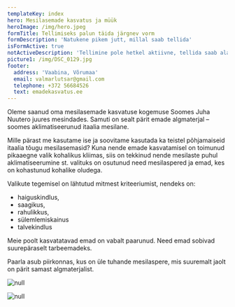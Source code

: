 ```yaml
---
templateKey: index
hero: Mesilasemade kasvatus ja müük
heroImage: /img/hero.jpeg
formTitle: Tellimiseks palun täida järgnev vorm
formDescription: 'Natukene pikem jutt, millal saab tellida'
isFormActive: true
notActiveDescription: 'Tellimine pole hetkel aktiivne, tellida saab alates veebruar 2019a'
picture1: /img/DSC_0129.jpg
footer:
  address: 'Vaabina, Võrumaa'
  email: valmarlutsar@gmail.com
  telephone: +372 56684526
  text: emadekasvatus.ee
---
```

Oleme saanud oma mesilasemade kasvatuse kogemuse Soomes Juha Nuutero juures mesindades. Samuti on sealt pärit emade algmaterjal – soomes aklimatiseerunud itaalia mesilane.

Mille pärast me kasutame ise ja soovitame kasutada ka teistel põhjamaiseid itaalia tõugu mesilasemasid? Kuna nende emade kasvatamisel on toimunud pikaaegne valik kohalikus kliimas, siis on tekkinud nende mesilaste puhul aklimatiseerumine st. valituks on osutunud need mesilaspered ja emad, kes on kohastunud kohalike oludega.  

Valikute tegemisel on lähtutud mitmest kriteeriumist, nendeks on:

* haiguskindlus,
* saagikus, 
* rahulikkus,
* sülemlemiskainus
* talvekindlus

Meie poolt kasvatatavad emad on vabalt paarunud. Need emad sobivad suurepäraselt tarbeemadeks.

Paarla asub piirkonnas, kus on üle tuhande mesilaspere, mis suuremalt jaolt on pärit samast algmaterjalist.



![null](/img/DSC_0879.jpg)



![null](/img/whatsapp-image-2018-11-08-at-20.53.57.jpeg)
